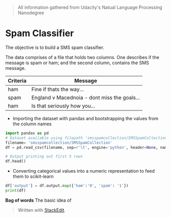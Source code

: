 > All information gathered from Udacity's Natual Language Processing Nanodegree

# Spam Classifier
The objective is to build a SMS spam classifier.

The data comprises of a file that holds two columns. One describes if the message is spam or ham; and the second column, contains the SMS message.

Criteria| Message
-------- | -----
ham| Fine if thats the way...
spam | England v Macednoia - dont miss the goals...
ham | Is that seriously how you...

- Importing the dataset with pandas and bootstrapping the values from the column names

```python
import pandas as pd
# Dataset available using filepath 'smsspamcollection/SMSSpamCollection'
filename= 'smsspamcollection/SMSSpamCollection'
df = pd.read_csv(filename, sep=r'\t', engine='python', header=None, names=['output', 'message'])

# Output printing out first 5 rows
df.head()
```
- Converting categorical values into a numeric representation to feed them to scikit-learn

```python
df['output'] = df.output.map({'ham':'0', 'spam': '1'}) 
print(df)
```

**Bag of words**
The basic idea of 

> Written with [StackEdit](https://stackedit.io/).
<!--stackedit_data:
eyJoaXN0b3J5IjpbNDgxMzQ4MTEwLDgyNTk4MjY1OCwxNTA1Mj
M5MDEzXX0=
-->